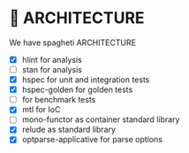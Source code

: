# 📐 ARCHITECTURE

We have spagheti ARCHITECTURE
* [x] hlint for analysis
* [ ] stan for analysis
* [x] hspec for unit and integration tests
* [x] hspec-golden for golden tests
* [ ] for benchmark tests
* [x] mtl for IoC
* [ ] mono-functor as container standard library
* [x] relude as standard library
* [x] optparse-applicative for parse options
